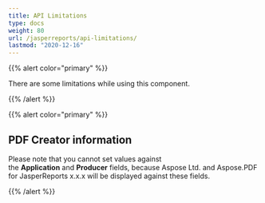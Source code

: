 ```yaml
---
title: API Limitations
type: docs
weight: 80
url: /jasperreports/api-limitations/
lastmod: "2020-12-16"
---
```


{{% alert color="primary" %}}

There are some limitations while using this component.

{{% /alert %}}

{{% alert color="primary" %}}

## **PDF Creator information**
Please note that you cannot set values against the **Application** and **Producer** fields, because Aspose Ltd. and Aspose.PDF for JasperReports x.x.x will be displayed against these fields. 

{{% /alert %}}
